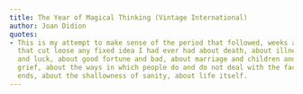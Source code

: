 ```yaml
---
title: The Year of Magical Thinking (Vintage International)
author: Joan Didion
quotes:
- This is my attempt to make sense of the period that followed, weeks and then months
  that cut loose any fixed idea I had ever had about death, about illness, about probability
  and luck, about good fortune and bad, about marriage and children and memory, about
  grief, about the ways in which people do and do not deal with the fact that life
  ends, about the shallowness of sanity, about life itself.
---
```

